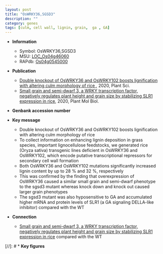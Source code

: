 ```yaml
---
layout: post
title: "OsWRKY36,SGSD3"
description: ""
category: genes
tags: [culm, cell wall, lignin, grain,  ga , GA]
---
```


* **Information**  
    + Symbol: OsWRKY36,SGSD3  
    + MSU: [LOC_Os04g46060](http://rice.plantbiology.msu.edu/cgi-bin/ORF_infopage.cgi?orf=LOC_Os04g46060)  
    + RAPdb: [Os04g0545000](http://rapdb.dna.affrc.go.jp/viewer/gbrowse_details/irgsp1?name=Os04g0545000)  

* **Publication**  
    + [Double knockout of OsWRKY36 and OsWRKY102 boosts lignification with altering culm morphology of rice ](http://www.ncbi.nlm.nih.gov/pubmed?term=Double+knockout+of+OsWRKY36+and+OsWRKY102+boosts+lignification+with+altering+culm+morphology+of+rice+%5BTitle%5D), 2020, Plant Sci.
    + [Small grain and semi-dwarf 3, a WRKY transcription factor, negatively regulates plant height and grain size by stabilizing SLR1 expression in rice](http://www.ncbi.nlm.nih.gov/pubmed?term=Small+grain+and+semi-dwarf+3,+a+WRKY+transcription+factor,+negatively+regulates+plant+height+and+grain+size+by+stabilizing+SLR1+expression+in+rice%5BTitle%5D), 2020, Plant Mol Biol.

* **Genbank accession number**  

* **Key message**  
    + Double knockout of OsWRKY36 and OsWRKY102 boosts lignification with altering culm morphology of rice
    + To collect information on enhancing lignin deposition in grass species, important lignocellulose feedstocks, we generated rice (Oryza sativa) transgenic lines deficient in OsWRKY36 and OsWRKY102, which encode putative transcriptional repressors for secondary cell wall formation
    + Both OsWRKY36 and OsWRKY102 mutations significantly increased lignin content by up to 28 % and 32 %, respectively
    + This was confirmed by the finding that overexpression of OsWRKY36 caused a similar small grain and semi-dwarf phenotype to the sgsd3 mutant whereas knock down and knock out caused larger grain phenotypes
    + The sgsd3 mutant was also hyposensitive to GA and accumulated higher mRNA and protein levels of SLR1 (a GA signaling DELLA-like inhibitor) compared with the WT

* **Connection**  
    + [Small grain and semi-dwarf 3, a WRKY transcription factor, negatively regulates plant height and grain size by stabilizing SLR1 expression in rice](a+GA+signaling+DELLA-like+inhibitor) compared with the WT

[//]: # * **Key figures**  


